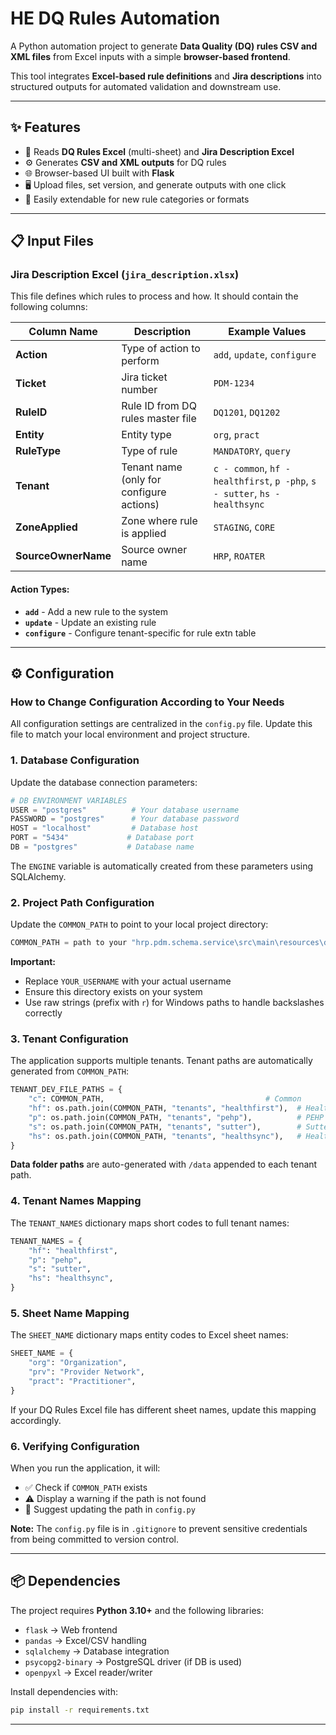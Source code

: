 # HE DQ Rules Automation

A Python automation project to generate **Data Quality (DQ) rules CSV and XML files** from Excel inputs with a simple **browser-based frontend**.

This tool integrates **Excel-based rule definitions** and **Jira descriptions** into structured outputs for automated validation and downstream use.

---

## ✨ Features

- 📂 Reads **DQ Rules Excel** (multi-sheet) and **Jira Description Excel**
- ⚙️ Generates **CSV and XML outputs** for DQ rules
- 🌐 Browser-based UI built with **Flask**
- 🖥️ Upload files, set version, and generate outputs with one click
- 🔧 Easily extendable for new rule categories or formats

---

## 📋 Input Files

### Jira Description Excel (`jira_description.xlsx`)

This file defines which rules to process and how. It should contain the following columns:

| Column Name               | Description                              | Example Values                                                                        |
| ------------------------- | ---------------------------------------- | ------------------------------------------------------------------------------------- |
| **Action**          | Type of action to perform                | `add`, `update`, `configure`                                                    |
| **Ticket**          | Jira ticket number                       | `PDM-1234`                                                                          |
| **RuleID**          | Rule ID from DQ rules master file        | `DQ1201`, `DQ1202`                                                                |
| **Entity**          | Entity type                              | `org`, `pract`                                                                    |
| **RuleType**        | Type of rule                             | `MANDATORY`, `query`                                                              |
| **Tenant**          | Tenant name (only for configure actions) | `c - common`, `hf - healthfirst`, `p -php`, `s - sutter`, `hs - healthsync` |
| **ZoneApplied**     | Zone where rule is applied               | `STAGING`, `CORE`                                                                 |
| **SourceOwnerName** | Source owner name                        | `HRP`, `ROATER`                                                                   |

#### Action Types:

- **`add`** - Add a new rule to the system
- **`update`** - Update an existing rule
- **`configure`** - Configure tenant-specific for rule extn table

---

## ⚙️ Configuration

### How to Change Configuration According to Your Needs

All configuration settings are centralized in the `config.py` file. Update this file to match your local environment and project structure.

### 1. **Database Configuration**

Update the database connection parameters:

```python
# DB ENVIRONMENT VARIABLES
USER = "postgres"          # Your database username
PASSWORD = "postgres"      # Your database password
HOST = "localhost"         # Database host
PORT = "5434"             # Database port
DB = "postgres"           # Database name
```

The `ENGINE` variable is automatically created from these parameters using SQLAlchemy.

### 2. **Project Path Configuration**

Update the `COMMON_PATH` to point to your local project directory:

```python
COMMON_PATH = path to your "hrp.pdm.schema.service\src\main\resources\db\changelog\configdb\changelogs" Folder
```

**Important:**

- Replace `YOUR_USERNAME` with your actual username
- Ensure this directory exists on your system
- Use raw strings (prefix with `r`) for Windows paths to handle backslashes correctly

### 3. **Tenant Configuration**

The application supports multiple tenants. Tenant paths are automatically generated from `COMMON_PATH`:

```python
TENANT_DEV_FILE_PATHS = {
    "c": COMMON_PATH,                                    # Common
    "hf": os.path.join(COMMON_PATH, "tenants", "healthfirst"),  # HealthFirst
    "p": os.path.join(COMMON_PATH, "tenants", "pehp"),          # PEHP
    "s": os.path.join(COMMON_PATH, "tenants", "sutter"),        # Sutter
    "hs": os.path.join(COMMON_PATH, "tenants", "healthsync"),   # HealthSync
}
```

**Data folder paths** are auto-generated with `/data` appended to each tenant path.

### 4. **Tenant Names Mapping**

The `TENANT_NAMES` dictionary maps short codes to full tenant names:

```python
TENANT_NAMES = {
    "hf": "healthfirst",
    "p": "pehp",
    "s": "sutter",
    "hs": "healthsync",
}
```

### 5. **Sheet Name Mapping**

The `SHEET_NAME` dictionary maps entity codes to Excel sheet names:

```python
SHEET_NAME = {
    "org": "Organization",
    "prv": "Provider Network",
    "pract": "Practitioner",
}
```

If your DQ Rules Excel file has different sheet names, update this mapping accordingly.

### 6. **Verifying Configuration**

When you run the application, it will:

- ✅ Check if `COMMON_PATH` exists
- ⚠️ Display a warning if the path is not found
- 📝 Suggest updating the path in `config.py`

**Note:** The `config.py` file is in `.gitignore` to prevent sensitive credentials from being committed to version control.

---

## 📦 Dependencies

The project requires **Python 3.10+** and the following libraries:

- `flask` → Web frontend
- `pandas` → Excel/CSV handling
- `sqlalchemy` → Database integration
- `psycopg2-binary` → PostgreSQL driver (if DB is used)
- `openpyxl` → Excel reader/writer

Install dependencies with:

```bash
pip install -r requirements.txt
```

---
